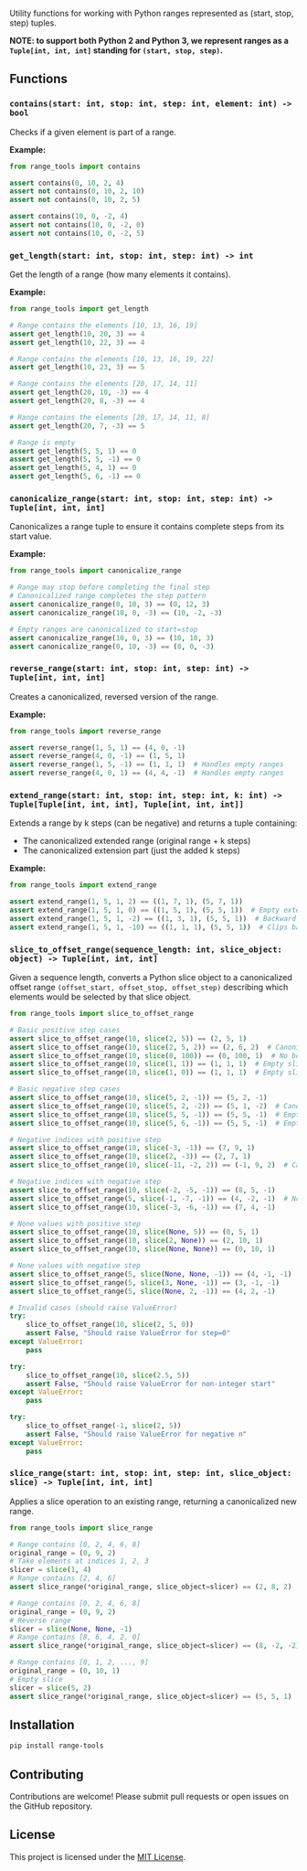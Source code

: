 Utility functions for working with Python ranges represented as (start, stop, step) tuples.

**NOTE: to support both Python 2 and Python 3, we represent ranges as a `Tuple[int, int, int]` standing
for `(start, stop, step)`.**

## Functions

### `contains(start: int, stop: int, step: int, element: int) -> bool`

Checks if a given element is part of a range.

**Example:**

```python
from range_tools import contains

assert contains(0, 10, 2, 4)
assert not contains(0, 10, 2, 10)
assert not contains(0, 10, 2, 5)

assert contains(10, 0, -2, 4)
assert not contains(10, 0, -2, 0)
assert not contains(10, 0, -2, 5)
```

### `get_length(start: int, stop: int, step: int) -> int`

Get the length of a range (how many elements it contains).

**Example:**

```python
from range_tools import get_length

# Range contains the elements [10, 13, 16, 19]
assert get_length(10, 20, 3) == 4
assert get_length(10, 22, 3) == 4

# Range contains the elements [10, 13, 16, 19, 22]
assert get_length(10, 23, 3) == 5

# Range contains the elements [20, 17, 14, 11]
assert get_length(20, 10, -3) == 4
assert get_length(20, 8, -3) == 4

# Range contains the elements [20, 17, 14, 11, 8]
assert get_length(20, 7, -3) == 5

# Range is empty
assert get_length(5, 5, 1) == 0
assert get_length(5, 5, -1) == 0
assert get_length(5, 4, 1) == 0
assert get_length(5, 6, -1) == 0
```

### `canonicalize_range(start: int, stop: int, step: int) -> Tuple[int, int, int]`

Canonicalizes a range tuple to ensure it contains complete steps from its start value.

**Example:**

```python
from range_tools import canonicalize_range

# Range may stop before completing the final step
# Canonicalized range completes the step pattern
assert canonicalize_range(0, 10, 3) == (0, 12, 3)
assert canonicalize_range(10, 0, -3) == (10, -2, -3)

# Empty ranges are canonicalized to start=stop
assert canonicalize_range(10, 0, 3) == (10, 10, 3)
assert canonicalize_range(0, 10, -3) == (0, 0, -3)
```

### `reverse_range(start: int, stop: int, step: int) -> Tuple[int, int, int]`

Creates a canonicalized, reversed version of the range.

**Example:**

```python
from range_tools import reverse_range

assert reverse_range(1, 5, 1) == (4, 0, -1)
assert reverse_range(4, 0, -1) == (1, 5, 1)
assert reverse_range(1, 5, -1) == (1, 1, 1)  # Handles empty ranges
assert reverse_range(4, 0, 1) == (4, 4, -1)  # Handles empty ranges
```

### `extend_range(start: int, stop: int, step: int, k: int) -> Tuple[Tuple[int, int, int], Tuple[int, int, int]]`

Extends a range by k steps (can be negative) and returns a tuple containing:

- The canonicalized extended range (original range + k steps)
- The canonicalized extension part (just the added k steps)

**Example:**

```python
from range_tools import extend_range

assert extend_range(1, 5, 1, 2) == ((1, 7, 1), (5, 7, 1))
assert extend_range(1, 5, 1, 0) == ((1, 5, 1), (5, 5, 1))  # Empty extension
assert extend_range(1, 5, 1, -2) == ((1, 3, 1), (5, 5, 1))  # Backward extension
assert extend_range(1, 5, 1, -10) == ((1, 1, 1), (5, 5, 1))  # Clips backward extensions that go too far
```

### `slice_to_offset_range(sequence_length: int, slice_object: object) -> Tuple[int, int, int]`

Given a sequence length, converts a Python slice object to a canonicalized offset range
`(offset_start, offset_stop, offset_step)` describing which elements would be selected by that slice object.

```python
from range_tools import slice_to_offset_range

# Basic positive step cases
assert slice_to_offset_range(10, slice(2, 5)) == (2, 5, 1)
assert slice_to_offset_range(10, slice(2, 5, 2)) == (2, 6, 2)  # Canonicalized
assert slice_to_offset_range(10, slice(0, 100)) == (0, 100, 1)  # No bound checking
assert slice_to_offset_range(10, slice(1, 1)) == (1, 1, 1)  # Empty slice
assert slice_to_offset_range(10, slice(1, 0)) == (1, 1, 1)  # Empty slice, canonicalized

# Basic negative step cases
assert slice_to_offset_range(10, slice(5, 2, -1)) == (5, 2, -1)
assert slice_to_offset_range(10, slice(5, 2, -2)) == (5, 1, -2)  # Canonicalized
assert slice_to_offset_range(10, slice(5, 5, -1)) == (5, 5, -1)  # Empty slice
assert slice_to_offset_range(10, slice(5, 6, -1)) == (5, 5, -1)  # Empty slice, canonicalized

# Negative indices with positive step
assert slice_to_offset_range(10, slice(-3, -1)) == (7, 9, 1)
assert slice_to_offset_range(10, slice(2, -3)) == (2, 7, 1)
assert slice_to_offset_range(10, slice(-11, -2, 2)) == (-1, 9, 2)  # Canonicalized, no bound checking

# Negative indices with negative step
assert slice_to_offset_range(10, slice(-2, -5, -1)) == (8, 5, -1)
assert slice_to_offset_range(5, slice(-1, -7, -1)) == (4, -2, -1)  # No bound checking
assert slice_to_offset_range(10, slice(-3, -6, -1)) == (7, 4, -1)

# None values with positive step
assert slice_to_offset_range(10, slice(None, 5)) == (0, 5, 1)
assert slice_to_offset_range(10, slice(2, None)) == (2, 10, 1)
assert slice_to_offset_range(10, slice(None, None)) == (0, 10, 1)

# None values with negative step
assert slice_to_offset_range(5, slice(None, None, -1)) == (4, -1, -1)
assert slice_to_offset_range(5, slice(3, None, -1)) == (3, -1, -1)
assert slice_to_offset_range(5, slice(None, 2, -1)) == (4, 2, -1)

# Invalid cases (should raise ValueError)
try:
    slice_to_offset_range(10, slice(2, 5, 0))
    assert False, "Should raise ValueError for step=0"
except ValueError:
    pass

try:
    slice_to_offset_range(10, slice(2.5, 5))
    assert False, "Should raise ValueError for non-integer start"
except ValueError:
    pass

try:
    slice_to_offset_range(-1, slice(2, 5))
    assert False, "Should raise ValueError for negative n"
except ValueError:
    pass
```

### `slice_range(start: int, stop: int, step: int, slice_object: slice) -> Tuple[int, int, int]`

Applies a slice operation to an existing range, returning a canonicalized new range.

```python
from range_tools import slice_range

# Range contains [0, 2, 4, 6, 8]
original_range = (0, 9, 2)
# Take elements at indices 1, 2, 3
slicer = slice(1, 4)
# Range contains [2, 4, 6]
assert slice_range(*original_range, slice_object=slicer) == (2, 8, 2)

# Range contains [0, 2, 4, 6, 8]
original_range = (0, 9, 2)
# Reverse range
slicer = slice(None, None, -1)
# Range contains [8, 6, 4, 2, 0]
assert slice_range(*original_range, slice_object=slicer) == (8, -2, -2)

# Range contains [0, 1, 2, ..., 9]
original_range = (0, 10, 1)
# Empty slice
slicer = slice(5, 2)
assert slice_range(*original_range, slice_object=slicer) == (5, 5, 1)  # Empty range
```

## Installation

```bash
pip install range-tools
```

## Contributing

Contributions are welcome! Please submit pull requests or open issues on the GitHub repository.

## License

This project is licensed under the [MIT License](LICENSE).